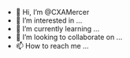 - 👋 Hi, I’m @CXAMercer
- 👀 I’m interested in ...
- 🌱 I’m currently learning ...
- 💞️ I’m looking to collaborate on ...
- 📫 How to reach me ...

<!---
CXAMercer/CXAMercer is a ✨ special ✨ repository because its `README.md` (this file) appears on your GitHub profile.
You can click the Preview link to take a look at your changes.
--->
